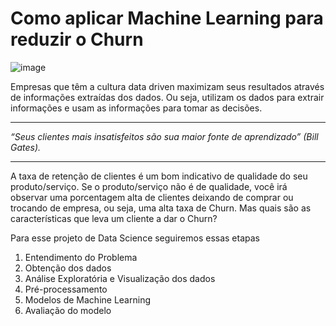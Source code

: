 # Como aplicar Machine Learning para reduzir o Churn

![image](https://user-images.githubusercontent.com/89540415/229104838-ba1f8bd7-4e4b-49cb-8d6e-4604e995cf46.png)

Empresas que têm a cultura data driven maximizam seus resultados através de informações extraídas dos dados. Ou seja, utilizam os dados para extrair informações e usam as informações para tomar as decisões.

---



*“Seus clientes mais insatisfeitos são sua maior fonte de aprendizado” (Bill Gates).*

---



A taxa de retenção de clientes é um bom indicativo de qualidade do seu produto/serviço. Se o produto/serviço não é de qualidade, você irá observar uma porcentagem alta de clientes deixando de comprar ou trocando de empresa, ou seja, uma alta taxa de Churn.  Mas quais são as características que leva um cliente a dar o Churn?

Para esse projeto de Data Science seguiremos essas etapas

1. Entendimento do Problema
2. Obtenção dos dados
3. Análise Exploratória e Visualização dos dados
4. Pré-processamento
5. Modelos de Machine Learning
6. Avaliação do modelo
